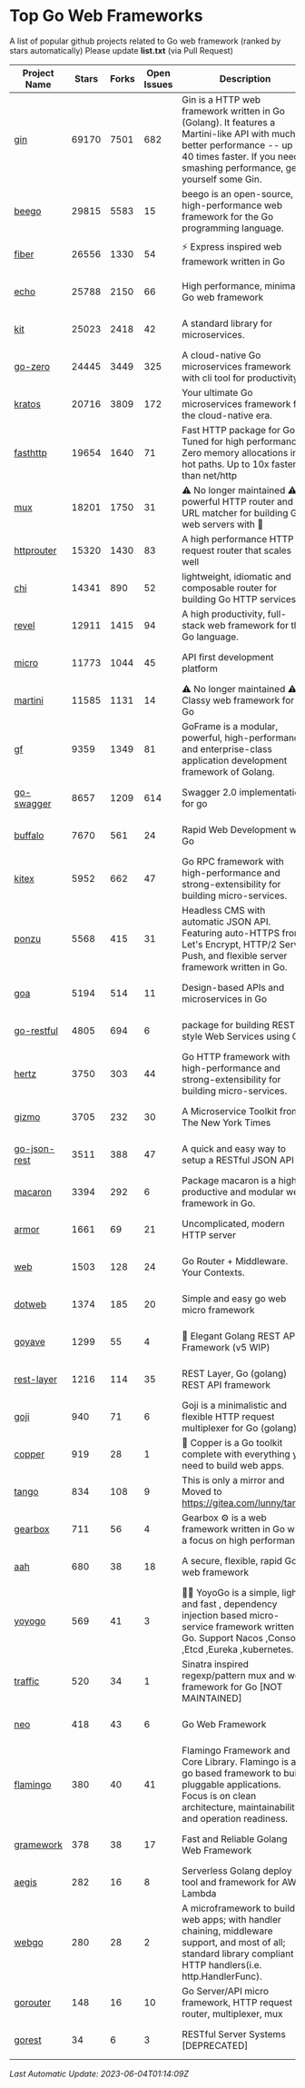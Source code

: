 # Top Go Web Frameworks
A list of popular github projects related to Go web framework (ranked by stars automatically)
Please update **list.txt** (via Pull Request)

| Project Name | Stars | Forks | Open Issues | Description | Last Commit |
| ------------ | ----- | ----- | ----------- | ----------- | ----------- |
| [gin](https://github.com/gin-gonic/gin) | 69170 | 7501 | 682 | Gin is a HTTP web framework written in Go (Golang). It features a Martini-like API with much better performance -- up to 40 times faster. If you need smashing performance, get yourself some Gin. | 2023-06-01 02:26:20 |
| [beego](https://github.com/beego/beego) | 29815 | 5583 | 15 | beego is an open-source, high-performance web framework for the Go programming language. | 2023-05-27 06:33:32 |
| [fiber](https://github.com/gofiber/fiber) | 26556 | 1330 | 54 | ⚡️ Express inspired web framework written in Go | 2023-06-01 08:47:07 |
| [echo](https://github.com/labstack/echo) | 25788 | 2150 | 66 | High performance, minimalist Go web framework | 2023-05-31 05:53:33 |
| [kit](https://github.com/go-kit/kit) | 25023 | 2418 | 42 | A standard library for microservices. | 2023-05-29 21:23:33 |
| [go-zero](https://github.com/zeromicro/go-zero) | 24445 | 3449 | 325 | A cloud-native Go microservices framework with cli tool for productivity. | 2023-06-01 13:08:44 |
| [kratos](https://github.com/go-kratos/kratos) | 20716 | 3809 | 172 | Your ultimate Go microservices framework for the cloud-native era. | 2023-05-30 06:54:57 |
| [fasthttp](https://github.com/valyala/fasthttp) | 19654 | 1640 | 71 | Fast HTTP package for Go. Tuned for high performance. Zero memory allocations in hot paths. Up to 10x faster than net/http | 2023-05-24 10:29:42 |
| [mux](https://github.com/gorilla/mux) | 18201 | 1750 | 31 | ⚠️ No longer maintained ⚠️  A powerful HTTP router and URL matcher for building Go web servers with 🦍 | 2022-12-09 15:56:57 |
| [httprouter](https://github.com/julienschmidt/httprouter) | 15320 | 1430 | 83 | A high performance HTTP request router that scales well | 2022-06-03 15:51:59 |
| [chi](https://github.com/go-chi/chi) | 14341 | 890 | 52 | lightweight, idiomatic and composable router for building Go HTTP services | 2023-05-02 10:37:05 |
| [revel](https://github.com/revel/revel) | 12911 | 1415 | 94 | A high productivity, full-stack web framework for the Go language. | 2022-04-12 20:53:30 |
| [micro](https://github.com/micro/micro) | 11773 | 1044 | 45 | API first development platform | 2023-05-29 08:28:18 |
| [martini](https://github.com/go-martini/martini) | 11585 | 1131 | 14 | ⚠️ No longer maintained ⚠️  Classy web framework for Go | 2017-01-21 21:58:54 |
| [gf](https://github.com/gogf/gf) | 9359 | 1349 | 81 | GoFrame is a modular, powerful, high-performance and enterprise-class application development framework of Golang.  | 2023-06-02 10:02:24 |
| [go-swagger](https://github.com/go-swagger/go-swagger) | 8657 | 1209 | 614 | Swagger 2.0 implementation for go | 2023-05-19 23:30:56 |
| [buffalo](https://github.com/gobuffalo/buffalo) | 7670 | 561 | 24 | Rapid Web Development w/ Go | 2023-01-26 15:34:17 |
| [kitex](https://github.com/cloudwego/kitex) | 5952 | 662 | 47 | Go RPC framework with high-performance and strong-extensibility for building micro-services. | 2023-06-02 04:10:27 |
| [ponzu](https://github.com/ponzu-cms/ponzu) | 5568 | 415 | 31 | Headless CMS with automatic JSON API. Featuring auto-HTTPS from Let's Encrypt, HTTP/2 Server Push, and flexible server framework written in Go. | 2020-01-02 00:14:32 |
| [goa](https://github.com/goadesign/goa) | 5194 | 514 | 11 | Design-based APIs and microservices in Go | 2023-05-27 21:07:45 |
| [go-restful](https://github.com/emicklei/go-restful) | 4805 | 694 | 6 | package for building REST-style Web Services using Go | 2023-04-01 09:27:06 |
| [hertz](https://github.com/cloudwego/hertz) | 3750 | 303 | 44 | Go HTTP framework with high-performance and strong-extensibility for building micro-services. | 2023-06-03 14:39:39 |
| [gizmo](https://github.com/nytimes/gizmo) | 3705 | 232 | 30 | A Microservice Toolkit from The New York Times | 2021-04-30 15:27:05 |
| [go-json-rest](https://github.com/ant0ine/go-json-rest) | 3511 | 388 | 47 | A quick and easy way to setup a RESTful JSON API | 2017-09-13 04:12:08 |
| [macaron](https://github.com/go-macaron/macaron) | 3394 | 292 | 6 | Package macaron is a high productive and modular web framework in Go. | 2023-05-15 01:46:29 |
| [armor](https://github.com/labstack/armor) | 1661 | 69 | 21 | Uncomplicated, modern HTTP server | 2019-08-03 18:10:09 |
| [web](https://github.com/gocraft/web) | 1503 | 128 | 24 | Go Router + Middleware. Your Contexts. | 2019-02-07 15:06:52 |
| [dotweb](https://github.com/devfeel/dotweb) | 1374 | 185 | 20 | Simple and easy go web micro framework | 2023-04-15 08:06:03 |
| [goyave](https://github.com/go-goyave/goyave) | 1299 | 55 | 4 | 🍐 Elegant Golang REST API Framework (v5 WIP) | 2023-05-11 09:31:03 |
| [rest-layer](https://github.com/rs/rest-layer) | 1216 | 114 | 35 | REST Layer, Go (golang) REST API framework | 2021-09-30 23:58:01 |
| [goji](https://github.com/goji/goji) | 940 | 71 | 6 | Goji is a minimalistic and flexible HTTP request multiplexer for Go (golang) | 2019-01-26 23:58:29 |
| [copper](https://github.com/gocopper/copper) | 919 | 28 | 1 | 🚀‏‏‎    ‎‏‏‎‏‏‎‎‎‎‎‎Copper is a Go toolkit complete with everything you need to build web apps. | 2023-03-14 01:23:40 |
| [tango](https://github.com/lunny/tango) | 834 | 108 | 9 | This is only a mirror and Moved to https://gitea.com/lunny/tango | 2019-05-17 03:31:10 |
| [gearbox](https://github.com/gogearbox/gearbox) | 711 | 56 | 4 | Gearbox :gear: is a web framework written in Go with a focus on high performance | 2022-09-21 00:20:37 |
| [aah](https://github.com/go-aah/aah) | 680 | 38 | 18 | A secure, flexible, rapid Go web framework | 2020-09-02 02:31:20 |
| [yoyogo](https://github.com/yoyofx/yoyogo) | 569 | 41 | 3 | 🦄🌈 YoyoGo is a simple, light and fast , dependency injection based micro-service framework written in Go. Support Nacos ,Consoul ,Etcd ,Eureka ,kubernetes. | 2023-05-06 03:13:09 |
| [traffic](https://github.com/gravityblast/traffic) | 520 | 34 | 1 | Sinatra inspired regexp/pattern mux and web framework for Go [NOT MAINTAINED] | 2015-11-26 21:31:07 |
| [neo](https://github.com/ivpusic/neo) | 418 | 43 | 6 | Go Web Framework | 2017-08-14 23:54:31 |
| [flamingo](https://github.com/i-love-flamingo/flamingo) | 380 | 40 | 41 | Flamingo Framework and Core Library. Flamingo is a go based framework to build pluggable applications. Focus is on clean architecture, maintainability and operation readiness. | 2023-06-01 13:28:46 |
| [gramework](https://github.com/gramework/gramework) | 378 | 38 | 17 | Fast and Reliable Golang Web Framework | 2023-01-24 23:49:42 |
| [aegis](https://github.com/tmaiaroto/aegis) | 282 | 16 | 8 | Serverless Golang deploy tool and framework for AWS Lambda | 2019-07-28 17:59:41 |
| [webgo](https://github.com/bnkamalesh/webgo) | 280 | 28 | 2 | A microframework to build web apps; with handler chaining, middleware support, and most of all; standard library compliant HTTP handlers(i.e. http.HandlerFunc). | 2023-03-08 16:03:21 |
| [gorouter](https://github.com/vardius/gorouter) | 148 | 16 | 10 | Go Server/API micro framework, HTTP request router, multiplexer, mux | 2022-10-28 23:16:55 |
| [gorest](https://github.com/tideland/gorest) | 34 | 6 | 3 | RESTful Server Systems [DEPRECATED] | 2017-11-10 13:00:37 |

*Last Automatic Update: 2023-06-04T01:14:09Z*
